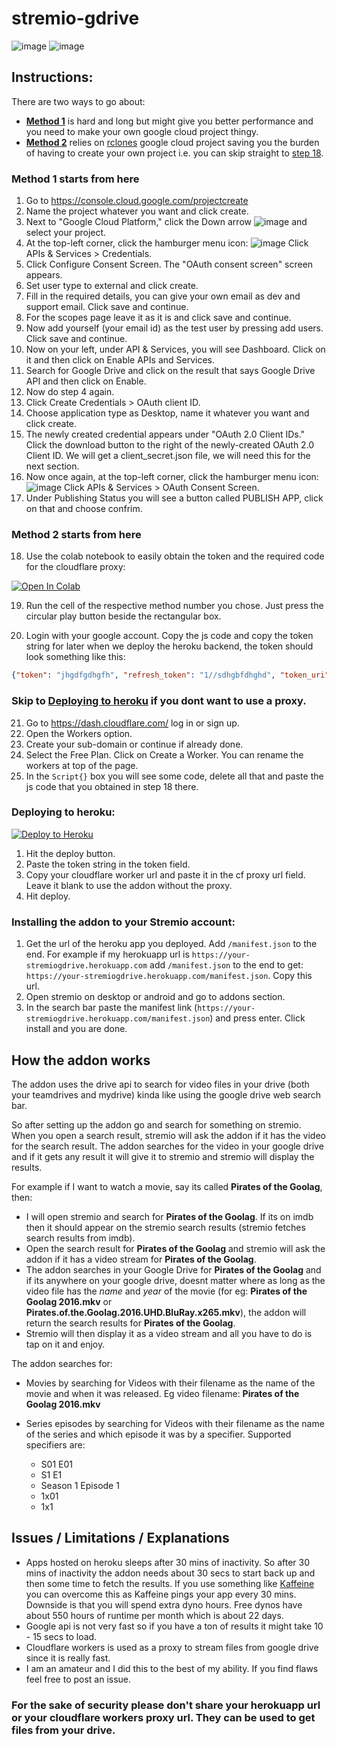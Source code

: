 
# stremio-gdrive

![image](https://user-images.githubusercontent.com/38104354/114273627-6f3c4900-9a38-11eb-8052-f05f5f414e84.png)
![image](https://user-images.githubusercontent.com/38104354/114273632-74999380-9a38-11eb-9e7d-4ab6438ef445.png)

## Instructions:

There are two ways to go about:

* **[Method 1](https://github.com/ssnjrthegr8/stremio-gdrive#method-1-starts-from-here)** is hard and long but might give you better performance and you need to make your own google cloud project thingy.
* **[Method 2](https://github.com/ssnjrthegr8/stremio-gdrive#method-2-starts-from-here)** relies on [rclones](https://rclone.org/) google cloud project saving you the burden of having to create your own project i.e. you can skip straight to [step 18](https://github.com/ssnjrthegr8/stremio-gdrive#method-2-starts-from-here).

### Method 1 starts from here

1. Go to https://console.cloud.google.com/projectcreate
2. Name the project whatever you want and click create. 
3. Next to "Google Cloud Platform," click the Down arrow ![image](https://user-images.githubusercontent.com/38104354/113966809-6d626200-984d-11eb-96df-ca21e06b44c1.png) and select your project.
4. At the top-left corner, click the hamburger menu icon: ![image](https://user-images.githubusercontent.com/38104354/113966919-9a167980-984d-11eb-94c9-44d0e329a250.png) Click APIs & Services > Credentials.
5. Click Configure Consent Screen. The "OAuth consent screen" screen appears.
6. Set user type to external and click create.
7. Fill in the required details, you can give your own email as dev and support email. Click save and continue.
8. For the scopes page leave it as it is and click save and continue.
9. Now add yourself (your email id) as the test user by pressing add users. Click save and continue.
10. Now on your left, under API & Services, you will see Dashboard. Click on it and then click on Enable APIs and Services.
11. Search for Google Drive and click on the result that says Google Drive API and then click on Enable.
12. Now do step 4 again.
13. Click Create Credentials > OAuth client ID.
14. Choose application type as Desktop, name it whatever you want and click create.
15. The newly created credential appears under "OAuth 2.0 Client IDs." Click the download button to the right of the newly-created OAuth 2.0 Client ID. We will get a client_secret.json file, we will need this for the next section.
16. Now once again, at the top-left corner, click the hamburger menu icon: ![image](https://user-images.githubusercontent.com/38104354/113966919-9a167980-984d-11eb-94c9-44d0e329a250.png) Click APIs & Services > OAuth Consent Screen.
17. Under Publishing Status you will see a button called PUBLISH APP, click on that and choose confrim. 

### Method 2 starts from here

18. Use the colab notebook to easily obtain the token and the required code for the cloudflare proxy: 

[![Open In Colab](https://colab.research.google.com/assets/colab-badge.svg)](https://colab.research.google.com/github/ssnjrthegr8/stremio-gdrive/blob/main/Get%20Token%20and%20CF%20Proxy%20Code.ipynb)

19. Run the cell of the respective method number you chose. Just press the circular play button beside the rectangular box.

20. Login with your google account. Copy the js code and copy the token string for later when we deploy the heroku backend, the token should look something like this:

```json
{"token": "jhgdfgdhgfh", "refresh_token": "1//sdhgbfdhghd", "token_uri": "https://oauth2.googleapis.com/token", "client_id": "hsdgfjhgfsd.apps.googleusercontent.com", "client_secret": "gfsdfsdgf", "scopes": ["https://www.googleapis.com/auth/drive"]}
```

### Skip to [Deploying to heroku](https://github.com/ssnjrthegr8/stremio-gdrive#deploying-to-heroku) if you dont want to use a proxy.
21. Go to https://dash.cloudflare.com/ log in or sign up.
22. Open the Workers option.
23. Create your sub-domain or continue if already done.
24. Select the Free Plan. Click on Create a Worker. You can rename the workers at top of the page.
25. In the `Script{}` box you will see some code, delete all that and paste the js code that you obtained in step 18 there.

### Deploying to heroku:

[![Deploy to Heroku](https://www.herokucdn.com/deploy/button.png)](https://heroku.com/deploy?template=https://github.com/ConanArther/stremio-gdrive.git)

1. Hit the deploy button.
2. Paste the token string in the token field.
3. Copy your cloudflare worker url and paste it in the cf proxy url field. Leave it blank to use the addon without the proxy.
4. Hit deploy.

### Installing the addon to your Stremio account:

1. Get the url of the heroku app you deployed. Add `/manifest.json` to the end. For example if my herokuapp url is `https://your-stremiogdrive.herokuapp.com` add `/manifest.json` to the end to get: `https://your-stremiogdrive.herokuapp.com/manifest.json`. Copy this url.
2. Open stremio on desktop or android and go to addons section.
3. In the search bar paste the manifest link (`https://your-stremiogdrive.herokuapp.com/manifest.json`) and press enter. Click install and you are done.

## How the addon works

The addon uses the drive api to search for video files in your drive (both your teamdrives and mydrive) kinda like using the google drive web search bar. 

So after setting up the addon go and search for something on stremio. When you open a search result, stremio will ask the addon if it has the video for the search result. The addon searches for the video in your google drive and if it gets any result it will give it to stremio and stremio will display the results. 

For example if I want to watch a movie, say its called **Pirates of the Goolag**, then:
* I will open stremio and search for **Pirates of the Goolag**. If its on imdb then it should appear on the stremio search results (stremio fetches search results from imdb).
* Open the search result for **Pirates of the Goolag** and stremio will ask the addon if it has a video stream for **Pirates of the Goolag**. 
* The addon searches in your Google Drive for **Pirates of the Goolag** and if its anywhere on your google drive, doesnt matter where as long as the video file has the _name_ and _year_ of the movie (for eg: **Pirates of the Goolag 2016.mkv** or **Pirates.of.the.Goolag.2016.UHD.BluRay.x265.mkv**), the addon will return the search results for **Pirates of the Goolag**. 
* Stremio will then display it as a video stream and all you have to do is tap on it and enjoy. 

The addon searches for:

* Movies by searching for Videos with their filename as the name of the movie and when it was released. 
  Eg video filename: **Pirates of the Goolag 2016.mkv**
* Series episodes by searching for Videos with their filename as the name of the series and which episode it was by a specifier. Supported specifiers are:

    * S01 E01
    * S1 E1
    * Season 1 Episode 1
    * 1x01
    * 1x1

## Issues / Limitations / Explanations
* Apps hosted on heroku sleeps after 30 mins of inactivity. So after 30 mins of inactivity the addon needs about 30 secs to start back up and then some time to fetch the results. If you use something like [Kaffeine](https://kaffeine.herokuapp.com/) you can overcome this as Kaffeine pings your app every 30 mins. Downside is that you will spend extra dyno hours. Free dynos have about 550 hours of runtime per month which is about 22 days.
* Google api is not very fast so if you have a ton of results it might take 10 - 15 secs to load.
* Cloudflare workers is used as a proxy to stream files from google drive since it is really fast.
* I am an amateur and I did this to the best of my ability. If you find flaws feel free to post an issue.

### **For the sake of security please don't share your herokuapp url or your cloudflare workers proxy url. They can be used to get files from your drive.**
